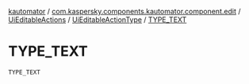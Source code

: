 [kautomator](../../../index.md) / [com.kaspersky.components.kautomator.component.edit](../../index.md) / [UiEditableActions](../index.md) / [UiEditableActionType](index.md) / [TYPE_TEXT](./-t-y-p-e_-t-e-x-t.md)

# TYPE_TEXT

`TYPE_TEXT`